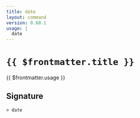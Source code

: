 ```yaml
---
title: date
layout: command
version: 0.60.1
usage: |
  date
---
```


# `{{ $frontmatter.title }}`

<div style='white-space: pre-wrap;'>{{ $frontmatter.usage }}</div>

## Signature

`> date `
